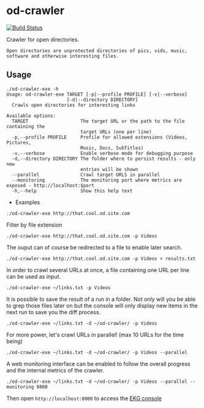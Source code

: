 # od-crawler

[![Build Status](https://travis-ci.org/agourlay/od-crawler.svg?branch=master)](https://travis-ci.org/agourlay/od-crawler)

Crawler for open directories.

`Open directories are unprotected directories of pics, vids, music, software and otherwise interesting files.`

## Usage

```
./od-crawler-exe -h
Usage: od-crawler-exe TARGET [-p|--profile PROFILE] [-v|--verbose]
                      [-d|--directory DIRECTORY]
  Crawls open directories for interesting links

Available options:
  TARGET                   The target URL or the path to the file containing the
                           target URLs (one per line)
  -p,--profile PROFILE     Profile for allowed extensions (Videos, Pictures,
                           Music, Docs, SubTitles)
  -v,--verbose             Enable verbose mode for debugging purpose
  -d,--directory DIRECTORY The folder where to persist results - only new
                           entries will be shown
  --parallel               Crawl target URLS in parallel
  --monitoring             The monitoring port where metrics are exposed - http://localhost:$port
  -h,--help                Show this help text
```

- Examples

```
./od-crawler-exe http://that.cool.od.site.com
```

Filter by file extension

```
./od-crawler-exe http://that.cool.od.site.com -p Videos
```

The ouput can of course be redirected to a file to enable later search.

```
./od-crawler-exe http://that.cool.od.site.com -p Videos > results.txt
```

In order to crawl several URLs at once, a file containing one URL per line can be used as input.

```
./od-crawler-exe ~/links.txt -p Videos
```

It is possible to save the result of a run in a folder.
Not only will you be able to grep those files later on but the console will only display new items in the next run to save you the diff process.

```
./od-crawler-exe ~/links.txt -d ~/od-crawler/ -p Videos
```

For more power, let's crawl URLs in parallel! (max 10 URLs for the time being)

```
./od-crawler-exe ~/links.txt -d ~/od-crawler/ -p Videos --parallel
```

A web monitoring interface can be enabled to follow the overall progress and the internal metrics of the crawler.

```
./od-crawler-exe ~/links.txt -d ~/od-crawler/ -p Videos --parallel --monitoring 8000
```

Then open `http://localhost:8000` to access the [EKG console](https://github.com/tibbe/ekg)